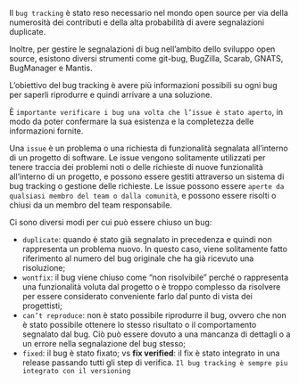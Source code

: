 Il `bug tracking` è stato reso necessario nel mondo open source per via della numerosità dei contributi e della alta probabilità di avere segnalazioni duplicate.

Inoltre, per gestire le segnalazioni di bug nell’ambito dello sviluppo open source, esistono diversi strumenti come git-bug, BugZilla, Scarab, GNATS, BugManager e Mantis.

L’obiettivo del bug tracking è avere più informazioni possibili su ogni bug per saperli riprodurre e quindi arrivare a una soluzione.

È `importante verificare i bug una volta che l’issue è stato aperto`, in modo da poter confermare la sua esistenza e la completezza delle informazioni fornite.

Una `issue` è un problema o una richiesta di funzionalità segnalata all’interno di un progetto di software. 
Le issue vengono solitamente utilizzati per tenere traccia dei problemi noti o delle richieste di nuove funzionalità all’interno di un progetto, e possono essere gestiti attraverso un sistema di bug tracking o gestione delle richieste. 
Le issue possono essere `aperte da qualsiasi membro del team o dalla comunità`, e possono essere risolti o chiusi da un membro del team responsabile.

Ci sono diversi modi per cui può essere chiuso un bug:
- `duplicate`: quando è stato già segnalato in precedenza e quindi non rappresenta un problema nuovo. In questo caso, viene solitamente fatto riferimento al numero del bug originale che ha già ricevuto una risoluzione;
- `wontfix`: il bug viene chiuso come “non risolvibile” perché o rappresenta una funzionalità voluta dal progetto o è troppo complesso da risolvere per essere considerato conveniente farlo dal punto di vista dei progettisti;
- `can’t reproduce`: non è stato possibile riprodurre il bug, ovvero che non è stato possibile ottenere lo stesso risultato o il comportamento segnalato dal bug. Ciò può essere dovuto a una mancanza di dettagli o a un errore nella segnalazione del bug stesso;
- `fixed`: il bug è stato fixato; vs **fix verified**: il fix è stato integrato in una release passando tutti gli step di verifica.
`Il bug tracking è sempre piu integrato con il versioning`